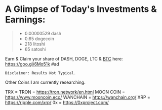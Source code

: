 # A Glimpse of Today's Investments & Earnings: 

> + 0.00000529 dash
> + 0.65 dogecoin
> + 218 litoshi
> + 65 satoshi

Earn & Claim your share of DASH, DOGE, LTC & [BTC](https://goo.gl/6Mo51k) here: https://goo.gl/6Mo51k
#ad

    Disclaimer: Results Not Typical.

Other Coins I am currently researching.

TRX = TRON = https://tron.network/en.html
MOON COIN = https://www.mooncoin.eco/
WANCHAIN = https://wanchain.org/
XRP = https://ripple.com/xrp/
0x = https://0xproject.com/


